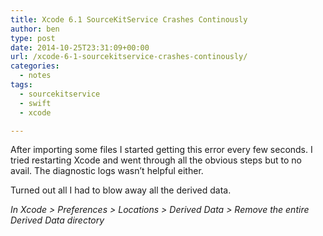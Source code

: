 ```yaml
---
title: Xcode 6.1 SourceKitService Crashes Continously
author: ben
type: post
date: 2014-10-25T23:31:09+00:00
url: /xcode-6-1-sourcekitservice-crashes-continously/
categories:
  - notes
tags:
  - sourcekitservice
  - swift
  - xcode

---
```

After importing some files I started getting this error every few seconds. I tried restarting Xcode and went through all the obvious steps but to no avail. The diagnostic logs wasn&#8217;t helpful either.

Turned out all I had to blow away all the derived data.

_In Xcode > Preferences > Locations > Derived Data > Remove the entire Derived Data directory_